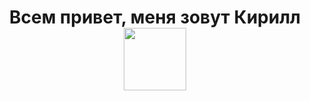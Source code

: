 <h1 align='center'>Всем привет, меня зовут Кирилл
  <img src="https://i.gifer.com/6YvU.gif" width="100">
<h1>
